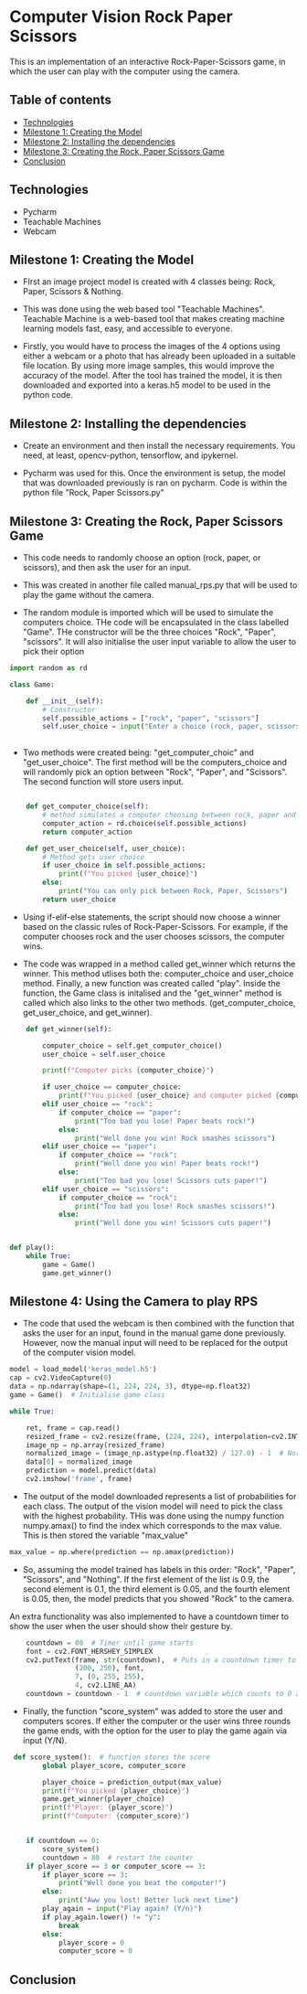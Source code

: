 # Computer Vision Rock Paper Scissors
This is an implementation of an interactive Rock-Paper-Scissors game, in which the user can play with the computer using the camera.

## Table of contents
* [Technologies](#technologies)
* [Milestone 1: Creating the Model](#Milestone-1:-Creating-the-Model)
* [Milestone 2: Installing the dependencies](Milestone-2)
* [Milestone 3: Creating the Rock, Paper Scissors Game](#milestone-3)
* [Conclusion](#Conclusion)

## Technologies
* Pycharm 
* Teachable Machines
* Webcam

## Milestone 1: Creating the Model
- FIrst an image project model is created with 4 classes being: Rock, Paper, Scissors & Nothing. 

- This was done using the web based tool "Teachable Machines". Teachable Machine is a web-based tool that makes creating machine learning models fast, easy, and accessible to everyone. 

- Firstly, you would have to process the images of the 4 options using either a webcam or a photo that has already been uploaded in a suitable file location. By using more image samples, this would improve the accuracy of the model.
After the tool has trained the model, it is then downloaded and exported into a keras.h5 model to be used in the python code.

## Milestone 2: Installing the dependencies
- Create an environment and then install the necessary requirements. You need, at least, opencv-python, tensorflow, and ipykernel. 

- Pycharm was used for this. Once the environment is setup, the model that was downloaded previously is ran on pycharm. Code is within the python file "Rock, Paper Scissors.py"

## Milestone 3: Creating the Rock, Paper Scissors Game
- This code needs to randomly choose an option (rock, paper, or scissors), and then ask the user for an input.

- This was created in another file called manual_rps.py that will be used to play the game without the camera.

- The random module is imported which will be used to simulate the computers choice. THe code will be encapsulated in the class labelled "Game". THe constructor will be the three choices "Rock", "Paper", "scissors". It will also initialise the user input variable to allow the user to pick their option

```python
import random as rd

class Game:

    def __init__(self):
        # Constructor
        self.possible_actions = ["rock", "paper", "scissors"]
        self.user_choice = input("Enter a choice (rock, paper, scissors): ")
        
```
- Two methods were created being: "get_computer_choic" and "get_user_choice". The first method will be the computers_choice and will randomly pick an option between "Rock", "Paper", and "Scissors". The second function will store users input.

```python

    def get_computer_choice(self):
        # method simulates a computer choosing between rock, paper and scissors
        computer_action = rd.choice(self.possible_actions)
        return computer_action

    def get_user_choice(self, user_choice):
        # Method gets user choice
        if user_choice in self.possible_actions:
            print(f"You picked {user_choice}")
        else:
            print("You can only pick between Rock, Paper, Scissors")
        return user_choice 

```
- Using if-elif-else statements, the script should now choose a winner based on the classic rules of Rock-Paper-Scissors. For example, if the computer chooses rock and the user chooses scissors, the computer wins.

- The code was wrapped in a method called get_winner which returns the winner. This method utlises both the: computer_choice and user_choice method. Finally, a new function was created called "play". Inside the function, the Game class is initalised and the "get_winner" method is called which also links to the other two methods. (get_computer_choice, get_user_choice, and get_winner).

```python
    def get_winner(self):

        computer_choice = self.get_computer_choice()
        user_choice = self.user_choice

        print(f"Computer picks {computer_choice}")

        if user_choice == computer_choice:
            print(f"You picked {user_choice} and computer picked {computer_choice}. Its a tie!")
        elif user_choice == "rock":
            if computer_choice == "paper":
                print("Too bad you lose! Paper beats rock!")
            else:
                print("Well done you win! Rock smashes scissors")
        elif user_choice == "paper":
            if computer_choice == "rock":
                print("Well done you win! Paper beats rock!")
            else:
                print("Too bad you lose! Scissors cuts paper!")
        elif user_choice == "scissors":
            if computer_choice == "rock":
                print("Too bad you lose! Rock smashes scissors!")
            else:
                print("Well done you win! Scissors cuts paper!")


def play():
    while True:
        game = Game()
        game.get_winner()

```
## Milestone 4: Using the Camera to play RPS

- The code that used the webcam is then combined with the function that asks the user for an input, found in the manual game done previously.
However, now the manual input will need to be replaced for the output of the computer vision model.

```python
model = load_model('keras_model.h5')
cap = cv2.VideoCapture(0)
data = np.ndarray(shape=(1, 224, 224, 3), dtype=np.float32)
game = Game()  # Initialise game class

while True:

    ret, frame = cap.read()
    resized_frame = cv2.resize(frame, (224, 224), interpolation=cv2.INTER_AREA)
    image_np = np.array(resized_frame)
    normalized_image = (image_np.astype(np.float32) / 127.0) - 1  # Normalize the image
    data[0] = normalized_image
    prediction = model.predict(data)
    cv2.imshow('frame', frame)
```

- The output of the model downloaded represents a list of probabilities for each class. The output of the vision model will need to pick the class with the highest probability. THis was done using the numpy function numpy.amax() to find the index which corresponds to the max value. This is then stored the variable "max_value"

```python
max_value = np.where(prediction == np.amax(prediction))
```
- So, assuming the model trained has labels in this order: "Rock", "Paper", "Scissors", and "Nothing". If the first element of the list is 0.9, the second element is 0.1, the third element is 0.05, and the fourth element is 0.05, then, the model predicts that you showed "Rock" to the camera.

An extra functionality was also implemented to have a countdown timer to show the user when the user should show their gesture by. 
```python
    countdown = 80  # Timer until game starts
    font = cv2.FONT_HERSHEY_SIMPLEX
    cv2.putText(frame, str(countdown),  # Puts in a countdown timer to let user know when to input hand gesture
                (200, 250), font,
                7, (0, 255, 255),
                4, cv2.LINE_AA)
    countdown = countdown - 1  # countdown variable which counts to 0 and initiates the users most probable hand gesture
```

- Finally, the function "score_system" was added to store the user and computers scores. If either the computer or the user wins three rounds the game ends, with the option for the user to play the game again via input (Y/N).

```python
 def score_system():  # function stores the score
        global player_score, computer_score

        player_choice = prediction_output(max_value)
        print(f"You picked {player_choice}")
        game.get_winner(player_choice)
        print(f"Player: {player_score}")
        print(f"Computer: {computer_score}")


    if countdown == 0:
        score_system()
        countdown = 80  # restart the counter
    if player_score == 3 or computer_score == 3:
        if player_score == 3:
            print("Well done you beat the computer!")
        else:
            print("Aww you lost! Better luck next time")
        play_again = input("Play again? (Y/n)")
        if play_again.lower() != "y":
            break
        else:
            player_score = 0
            computer_score = 0
```
## Conclusion
